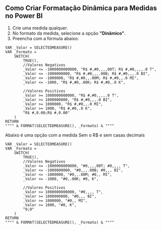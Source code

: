 ## Como Criar Formatação Dinâmica para Medidas no Power BI

1. Crie uma medida qualquer.
2. No formato da medida, selecione a opção **"Dinâmico"**.
3. Preencha com a fórmula abaixo:

```dax
VAR _Valor = SELECTEDMEASURE()
VAR _Formato = 
    SWITCH(
        TRUE(),
        //Valores Negativos
        _Valor <= -1000000000000, "R$ #,#0,,,,00T; R$ #,#0,,,,.0 T",
        _Valor <= -1000000000, "R$ #,#0,,,.00B; R$ #,#0,,,.0 BI",
        _Valor <= -1000000, "R$ #,#0,,.00M; R$ #,#0,,.0 MI",
        _Valor <= -1000, "R$ #,#0,.00K; R$ #,#0,.0 K",
        
        //Valores Positivos        
        _Valor >= 1000000000000, "R$ #,#0,,,,.0 T",
        _Valor >= 1000000000, "R$ #,#0,,,.0 BI",
        _Valor >= 1000000, "R$ #,#0,,.0 MI",
        _Valor >= 1000, "R$ #,#0,.0 K",
        "R$ #,0.00;R$ #,0.00"
    )
RETURN
"""" & FORMAT(SELECTEDMEASURE(), _Formato) & """"

```
Abaixo é uma opção com a medida Sem o R$ e sem casas decimais

```dax
VAR _Valor = SELECTEDMEASURE()
VAR _Formato = 
    SWITCH(
        TRUE(),
        //Valores Negativos
        _Valor <= -1000000000000, "#0,,,,00T; #0,,,, T",
        _Valor <= -1000000000, "#0,,,.00B; #0,,, BI",
        _Valor <= -1000000, "#0,,.00M; #0,, MI",
        _Valor <= -1000, "#0,.00K; #0, K",
        
        //Valores Positivos        
        _Valor >= 1000000000000, "#0,,,, T",
        _Valor >= 1000000000, "#0,,, BI",
        _Valor >= 1000000, "#0,, MI",
        _Valor >= 1000, "#0, K",
        "0;0"
    )
RETURN
"""" & FORMAT(SELECTEDMEASURE(), _Formato) & """"

```
